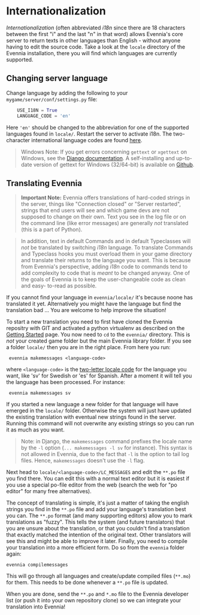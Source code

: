 # Internationalization


*Internationalization* (often abbreviated *i18n* since there are 18 characters between the first "i"
and the last "n" in that word) allows Evennia's core server to return texts in other languages than
English - without anyone having to edit the source code. Take a look at the `locale` directory of
the Evennia installation, there you will find which languages are currently supported.

## Changing server language

Change language by adding the following to your `mygame/server/conf/settings.py` file:

```python
    USE_I18N = True
    LANGUAGE_CODE = 'en'
```

Here `'en'` should be changed to the abbreviation for one of the supported languages found in
`locale/`. Restart the server to activate i18n. The two-character international language codes are
found [here](http://www.science.co.il/Language/Codes.asp).

> Windows Note: If you get errors concerning `gettext` or `xgettext` on Windows, see the [Django
documentation](https://docs.djangoproject.com/en/1.7/topics/i18n/translation/#gettext-on-windows). A
self-installing and up-to-date version of gettext for Windows (32/64-bit) is available on
[Github](https://github.com/mlocati/gettext-iconv-windows).

## Translating Evennia

> **Important Note:** Evennia offers translations of hard-coded strings in the server, things like
"Connection closed" or "Server restarted", strings that end users will see and which game devs are
not supposed to change on their own. Text you see in the log file or on the command line (like error
messages) are generally *not* translated (this is a part of Python).

> In addition, text in default Commands and in default Typeclasses will *not* be translated by
switching *i18n* language. To translate Commands and Typeclass hooks you must overload them in your
game directory and translate their returns to the language you want. This is because from Evennia's
perspective, adding *i18n* code to commands tend to add complexity to code that is *meant* to be
changed anyway. One of the goals of Evennia is to keep the user-changeable code as clean and easy-
to-read as possible.

If you cannot find your language in `evennia/locale/` it's because noone has translated it yet.
Alternatively you might have the language but find the translation bad ... You are welcome to help
improve the situation!

To start a new translation you need to first have cloned the Evennia repositry with GIT and
activated a python virtualenv as described on the [Getting Started](../Setup/Getting-Started) page. You now
need to `cd` to the `evennia/` directory. This is *not* your created game folder but the main
Evennia library folder. If you see a folder `locale/` then you are in the right place. From here you
run:

     evennia makemessages <language-code>

where `<language-code>` is the [two-letter locale code](http://www.science.co.il/Language/Codes.asp)
for the language you want, like 'sv' for Swedish or 'es' for Spanish. After a moment it will tell
you the language has been processed.  For instance:

     evennia makemessages sv

If you started a new language a new folder for that language will have emerged in the `locale/`
folder. Otherwise the system will just have updated the existing translation with eventual new
strings found in the server. Running this command will not overwrite any existing strings so you can
run it as much as you want.

> Note: in Django, the `makemessages` command prefixes the locale name by the `-l` option (`...
makemessages -l sv` for instance).  This syntax is not allowed in Evennia, due to the fact that `-l`
is the option to tail log files.  Hence, `makemessages` doesn't use the `-l` flag.

Next head to `locale/<language-code>/LC_MESSAGES` and edit the `**.po` file you find there.  You can
edit this with a normal text editor but it is easiest if you use a special po-file editor from the
web (search the web for "po editor" for many free alternatives).

The concept of translating is simple, it's just a matter of taking the english strings you find in
the `**.po` file and add your language's translation best you can. The `**.po` format (and many
supporting editors) allow you to mark translations as "fuzzy". This tells the system (and future
translators) that you are unsure about the translation, or that you couldn't find a translation that
exactly matched the intention of the original text. Other translators will see this and might be
able to improve it later.
Finally, you need to compile your translation into a more efficient form. Do so from the `evennia`
folder
again:

    evennia compilemessages

This will go through all languages and create/update compiled files (`**.mo`) for them. This needs
to be done whenever a `**.po` file is updated.

When you are done, send the `**.po` and `*.mo` file to the Evennia developer list (or push it into
your own repository clone) so we can integrate your translation into Evennia!
